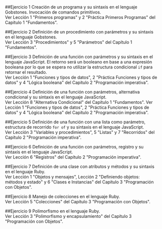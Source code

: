 ##Ejercicio 1
Creación de un programa y su sintaxis en el lenguaje Gobstones. Invocación de comandos primitivos.<br>
Ver Lección 1 "Primeros programas" y 2 "Práctica Primeros Programas" del Capítulo 1 "Fundamentos".

##Ejercicio 2
Definición de un procedimiento con parámetros y su sintaxis en el lenguaje Gobstones.<br>
Ver Lección 3 "Procedimientos" y 5 "Parámetros" del Capítulo 1 "Fundamentos".

##Ejercicio 3
Definición de una función con parámetros y su sintaxis en el lenguaje JavaScript. 
El retorno será un booleano en base a una expresión booleana por lo que se espera no utilizar la estructura condicional `if` para retornar el resultado.<br>
Ver Lección 1 "Funciones y tipos de datos", 2 "Práctica Funciones y tipos de datos" y 4 "Lógica booleana" del Capítulo 2 "Programación imperativa".

##Ejercicio 4
Definición de una función con parámetros, alternativa condicional y su sintaxis en el lenguaje JavaScript.<br>
Ver Lección 8 "Alternativa Condicional" del Capítulo 1 "Fundamentos".
Ver Lección 1 "Funciones y tipos de datos", 2 "Práctica Funciones y tipos de datos" y 4 "Lógica booleana" del Capítulo 2 "Programación imperativa".

##Ejercicio 5
Definición de una función con una lista como parámetro, estructura de recorrido `for of` y su sintaxis en el lenguaje JavaScript.<br>
Ver Lección 3 "Variables y procedimientos", 5 "Listas" y 7 "Recorridos" del Capítulo 2 "Programación imperativa".

##Ejercicio 6
Definición de una función con parámetros, registro y su sintaxis en el lenguaje JavaScript.<br>
Ver Lección 6 "Registros" del Capítulo 2 "Programación imperativa".

##Ejercicio 7
Definición de una clase con atributos y métodos y su sintaxis en el lenguaje Ruby.<br>
Ver Lección 1 "Objetos y mensajes", Lección 2 "Definiendo objetos: métodos y estado" y 6 "Clases e Instancias" del Capítulo 3 "Programación con Objetos".

##Ejercicio 8
Manejo de colecciones en el lenguaje Ruby.<br>
Ver Lección 5 "Colecciones" del Capítulo 3 "Programación con Objetos".

##Ejercicio 9
Polimorfismo en el lenguaje Ruby.<br>
Ver Lección 3 "Polimorfismo y encapsulamiento" del Capítulo 3 "Programación con Objetos".
